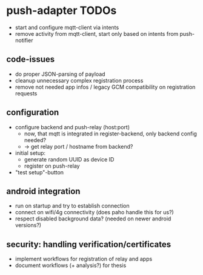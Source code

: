 # push-adapter TODOs

- start and configure mqtt-client via intents
- remove activity from mqtt-client, start only based on intents from push-notifier

## code-issues
- do proper JSON-parsing of payload
- cleanup unnecessary complex registration process
- remove not needed app infos / legacy GCM compatibility on registration requests

## configuration
- configure backend and push-relay (host:port)
  - now, that mqtt is integrated in register-backend, only backend config needed?
  - -> get relay port / hostname from backend?
- initial setup:
  - generate random UUID as device ID
  - register on push-relay
- "test setup"-button

## android integration
- run on startup and try to establish connection
- connect on wifi/4g connectivity (does paho handle this for us?)
- respect disabled background data? (needed on newer android versions?)

## security: handling verification/certificates
- implement workflows for registration of relay and apps
- document workflows (+ analysis?) for thesis

